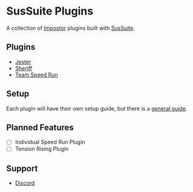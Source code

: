 # SusSuite Plugins

A collection of [Impostor](https://github.com/Impostor/Impostor) plugins built with [SusSuite](https://github.com/SusSuite/SusSuite).

## Plugins

- [Jester](/docs/Jester.md)
- [Sheriff](/docs/Sheriff.md)
- [Team Speed Run](/docs/TeamSpeedRun.md)

## Setup

Each plugin will have their own setup guide, but there is a [general guide](/docs/Install.md).

## Planned Features

- [ ] Individual Speed Run Plugin
- [ ] Tension Rising Plugin

## Support

- [Discord](https://discord.gg/ANtKKGxN2e)